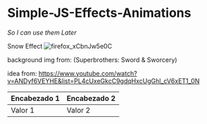 # Simple-JS-Effects-Animations
*So I can use them Later*

Snow Effect 
![firefox_xCbnJw5e0C](https://github.com/RicardoYare/Simple-JS-Effects-Animations/assets/109136516/be71bee5-cd12-43b4-9da2-09ceeb971c78)

background img from: (Superbrothers: Sword & Sworcery)

idea from: https://www.youtube.com/watch?v=ANDyf6VEYHE&list=PL4cUxeGkcC9gdqHxcUgGhl_cV6xET1_0N

| Encabezado 1 | Encabezado 2 |
|--------------|--------------|
| Valor 1      | Valor 2      |
